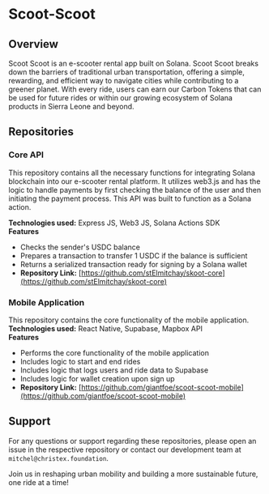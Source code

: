 
# Scoot-Scoot

## Overview
Scoot Scoot is an e-scooter rental app built on Solana. Scoot Scoot breaks down the barriers of traditional urban transportation, offering a simple, rewarding, and efficient way to navigate cities while contributing to a greener planet. With every ride, users can earn our Carbon Tokens that can be used for future rides or within our growing ecosystem of Solana products in Sierra Leone and beyond.

## Repositories

### Core API
This repository contains all the necessary functions for integrating Solana blockchain into our e-scooter rental platform. It utilizes web3.js and has the logic to handle payments by first checking the balance of the user and then initiating the payment process. This API was built to function as a Solana action.

**Technologies used:** Express JS, Web3 JS, Solana Actions SDK  
**Features**  
- Checks the sender's USDC balance  
- Prepares a transaction to transfer 1 USDC if the balance is sufficient  
- Returns a serialized transaction ready for signing by a Solana wallet  
- **Repository Link:** [https://github.com/stElmitchay/skoot-core](https://github.com/stElmitchay/skoot-core)

### Mobile Application
This repository contains the core functionality of the mobile application.  
**Technologies used:** React Native, Supabase, Mapbox API  
**Features**  
- Performs the core functionality of the mobile application  
- Includes logic to start and end rides  
- Includes logic that logs users and ride data to Supabase  
- Includes logic for wallet creation upon sign up  
- **Repository Link:** [https://github.com/giantfoe/scoot-scoot-mobile](https://github.com/giantfoe/scoot-scoot-mobile)

## Support
For any questions or support regarding these repositories, please open an issue in the respective repository or contact our development team at `mitchel@christex.foundation`.

Join us in reshaping urban mobility and building a more sustainable future, one ride at a time!
